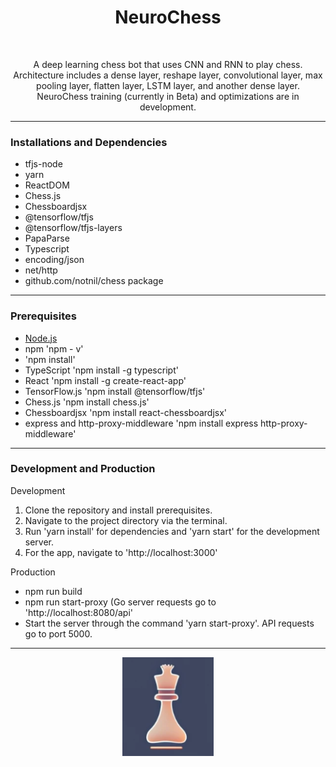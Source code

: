 <h1 align="center">NeuroChess</h1>
<br />
<p align="center">
A deep learning chess bot that uses CNN and RNN to play chess. Architecture includes a dense layer, reshape layer, convolutional layer, max pooling layer, flatten layer, LSTM layer, and another dense layer. NeuroChess training (currently in Beta) and optimizations are in development. 
</p>


---
<h3 >Installations and Dependencies</h3>



* tfjs-node
* yarn
* ReactDOM
* Chess.js
* Chessboardjsx
* @tensorflow/tfjs
* @tensorflow/tfjs-layers
* PapaParse
* Typescript
* encoding/json
* net/http
* github.com/notnil/chess package


---
<h3 >Prerequisites</h3>

* [Node.js](https://nodejs.org/en/download)
* npm 'npm - v'
* 'npm install'
* TypeScript 'npm install -g typescript'
* React 'npm install -g create-react-app'
* TensorFlow.js 'npm install @tensorflow/tfjs'
* Chess.js 'npm install chess.js'
* Chessboardjsx 'npm install react-chessboardjsx'
* express and http-proxy-middleware 'npm install express http-proxy-middleware'


---
<h3 >Development and Production</h3>

Development
1. Clone the repository and install prerequisites.
2. Navigate to the project directory via the terminal.
3. Run 'yarn install' for dependencies and 'yarn start' for the development server.
4. For the app, navigate to 'http://localhost:3000'

Production
* npm run build
* npm run start-proxy (Go server requests go to 'http://localhost:8080/api'
* Start the server through the command 'yarn start-proxy'. API requests go to port 5000. 

---


<div align="center">
  <p> 
    <img src="https://github.com/AbhiAlest/NeuroChess/blob/main/Logo/NeuroChess.png?raw=true" alt = "NeuroChess Logo" >
</p> 
